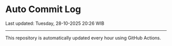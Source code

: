 # Auto Commit Log

Last updated: Tuesday, 28-10-2025 20:26 WIB

---

This repository is automatically updated every hour using GitHub Actions.
